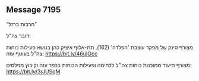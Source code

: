 ## Message 7195

“חרבות ברזל”

דובר צה"ל:

מצורף סינק של מפקד עוצבת 'הפלדה' (162), תת-אלוף איציק כהן בנושא פעילות כוחות צה"ל בעוטף עזה: https://bit.ly/46uIOcc

מצורף תיעוד ממוכנות כוחות צה״ל ללחימה ופעילות הכוחות בכפר עזה וקיבוץ מפלסים: https://bit.ly/3rJUSqM

